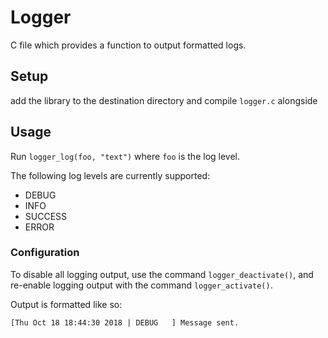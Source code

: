 # Logger

C file which provides a function to output formatted logs.

## Setup

add the library to the destination directory and compile `logger.c` alongside 

## Usage

Run `logger_log(foo, "text")` where `foo` is the log level.

The following log levels are currently supported:
* DEBUG
* INFO
* SUCCESS
* ERROR

### Configuration

To disable all logging output, use the command `logger_deactivate()`, and re-enable logging output with the command `logger_activate()`.

Output is formatted like so:
```
[Thu Oct 18 18:44:30 2018 | DEBUG   ] Message sent.
```
